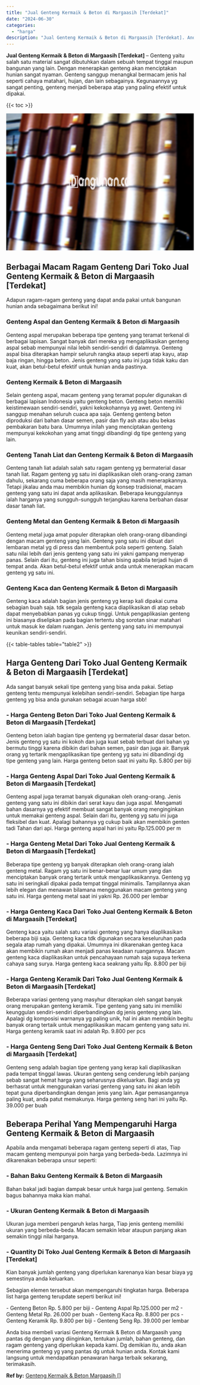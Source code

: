 ```yaml
---
title: "Jual Genteng Kermaik & Beton di Margaasih [Terdekat]"
date: "2024-06-30"
categories: 
  - "harga"
description: "Jual Genteng Kermaik & Beton di Margaasih [Terdekat]. Anda bisa membeli variasi Genteng Kermaik & Beton di Margaasih yang pantas dg dengan yang diinginkan, t..."
---
```


**Jual Genteng Kermaik & Beton di Margaasih \[Terdekat\]** – Genteng yaitu salah satu material sangat dibutuhkan dalam sebuah tempat tinggal maupun bangunan yang lain. Dengan menerapkan genteng akan menciptakan hunian sangat nyaman. Genteng sanggup menangkal bermacam jenis hal seperti cahaya matahari, hujan, dan lain sebagainya. Kegunaannya yg sangat penting, genteng menjadi beberapa atap yang paling efektif untuk dipakai.

{{< toc >}}

![Jual Genteng Kermaik & Beton di Margaasih [Terdekat]](/images/genteng-minimalis-murah14.png)

## Berbagai Macam Ragam Genteng Dari Toko Jual Genteng Kermaik & Beton di Margaasih \[Terdekat\]

Adapun ragam-ragam genteng yang dapat anda pakai untuk bangunan hunian anda sebagaimana berikut ini!

### Genteng Aspal dan Genteng Kermaik & Beton di Margaasih

Genteng aspal merupakan beberapa tipe genteng yang teramat terkenal di berbagai lapisan. Sangat banyak dari mereka yg mengaplikasikan genteng aspal sebab mempunyai nilai lebih sendiri-sendiri di dalamnya. Genteng aspal bisa diterapkan hampir seluruh rangka ataup seperti atap kayu, atap baja ringan, hingga beton. Jenis genteng yang satu ini juga tidak kaku dan kuat, akan betul-betul efektif untuk hunian anda pastinya.

### Genteng Kermaik & Beton di Margaasih

Selain genteng aspal, macam genteng yang teramat populer digunakan di berbagai lapisan Indonesia yaitu genteng beton. Genteng beton memiliki keistimewaan sendiri-sendiri, yakni kekokohannya yg awet. Genteng ini sanggup menahan seluruh cuaca apa saja. Genteng genteng beton diproduksi dari bahan dasar semen, pasir dan fly ash atau abu bekas pembakaran batu bara. Umumnya inilah yang menciptakan genteng mempunyai kekokohan yang amat tinggi dibandingi dg tipe genteng yang lain.

### Genteng Tanah Liat dan Genteng Kermaik & Beton di Margaasih

Genteng tanah liat adalah salah satu ragam genteng yg bermaterial dasar tanah liat. Ragam genteng yg satu ini diaplikasikan oleh orang-orang zaman dahulu, sekarang cuma beberapa orang saja yang masih menerapkannya. Tetapi jikalau anda mau membikin hunian dg konsep tradisional, macam genteng yang satu ini dapat anda aplikasikan. Beberapa keunggulannya ialah harganya yang sungguh-sungguh terjangkau karena berbahan dasar dasar tanah liat.

### Genteng Metal dan Genteng Kermaik & Beton di Margaasih

Genteng metal juga amat populer diterapkan oleh orang-orang dibandingi dengan macam genteng yang lain. Genteng yang satu ini dibuat dari lembaran metal yg di press dan membentuk pola seperti genteng. Salah satu nilai lebih dari jenis genteng yang satu ini yakni gampang menyerap panas. Selain dari itu, genteng ini juga tahan bising apabila terjadi hujan di tempat anda. Akan betul-betul efektif untuk anda untuk menerapkan macam genteng yg satu ini.

### Genteng Kaca dan Genteng Kermaik & Beton di Margaasih

Genteng kaca adalah bagian jenis genteng yg kerap kali dipakai cuma sebagian buah saja. tdk segala genteng kaca diaplikasikan di atap sebab dapat menyebabkan panas yg cukup tinggi. Untuk pengaplikasian genteng ini biasanya diselipkan pada bagian tertentu sbg sorotan sinar matahari untuk masuk ke dalam ruangan. Jenis genteng yang satu ini mempunyai keunikan sendiri-sendiri.

{{< table-tables table="table2" >}}

## Harga Genteng Dari Toko Jual Genteng Kermaik & Beton di Margaasih \[Terdekat\]

Ada sangat banyak sekali tipe genteng yang bisa anda pakai. Setiap genteng tentu mempunyai kelebihan sendiri-sendiri. Sebagian tipe harga genteng yg bisa anda gunakan sebagai acuan harga sbb!

### \- Harga Genteng Beton Dari Toko Jual Genteng Kermaik & Beton di Margaasih \[Terdekat\]

Genteng beton ialah bagian tipe genteng yg bermaterial dasar dasar beton. Jenis genteng yg satu ini kokoh dan juga kuat sebab terbuat dari bahan yg bermutu tinggi karena dibikin dari bahan semen, pasir dan juga air. Banyak orang yg tertarik mengaplikasikan tipe genteng yg satu ini dibandingi dg tipe genteng yang lain. Harga genteng beton saat ini yaitu Rp. 5.800 per biji

### \- Harga Genteng Aspal Dari Toko Jual Genteng Kermaik & Beton di Margaasih \[Terdekat\]

Genteng aspal juga teramat banyak digunakan oleh orang-orang. Jenis genteng yang satu ini dibikin dari serat kayu dan juga aspal. Mengamati bahan dasarnya yg efektif membuat sangat banyak orang menginginkan untuk memakai genteng aspal. Selain dari itu, genteng yg satu ini juga fleksibel dan kuat. Apalagi bahannya yg cukup baik akan membikin genten tadi Tahan dari api. Harga genteng aspal hari ini yaitu Rp.125.000 per m

### \- Harga Genteng Metal Dari Toko Jual Genteng Kermaik & Beton di Margaasih \[Terdekat\]

Beberapa tipe genteng yg banyak diterapkan oleh orang-orang ialah genteng metal. Ragam yg satu ini benar-benar luar umum yang dan menciptakan banyak orang tertarik untuk mengaplikasikannya. Genteng yg satu ini seringkali dipakai pada tempat tinggal minimalis. Tampilannya akan lebih elegan dan menawan bilamana menggunakan macam genteng yang satu ini. Harga genteng metal saat ini yakni Rp. 26.000 per lembar

### \- Harga Genteng Kaca Dari Toko Jual Genteng Kermaik & Beton di Margaasih \[Terdekat\]

Genteng kaca yaitu salah satu variasi genteng yang hanya diaplikasikan beberapa biji saja. Genteng kaca tdk digunakan secara keseluruhan pada segala atap rumah yang dipakai. Umumnya ini dikarenakan genteg kaca akan membikin rumah akan menjadi panas keadaan ruangannya. Macam genteng kaca diaplikasikan untuk pencahayaan rumah saja supaya terkena cahaya sang surya. Harga genteng kaca seakrang yaitu Rp. 8.800 per biji

### \- Harga Genteng Keramik Dari Toko Jual Genteng Kermaik & Beton di Margaasih \[Terdekat\]

Beberapa variasi genteng yang masyhur diterapkan oleh sangat banyak orang merupakan genteng keramik. Tipe genteng yang satu ini memiliki keunggulan sendiri-sendiri diperbandingkan dg jenis genteng yang lain. Apalagi dg komposisi warnanya yg paling unik, hal ini akan membikin begitu banyak orang tertaik untuk mengaplikasikan macam genteng yang satu ini. Harga genteng keramik saat ini adalah Rp. 9.800 per pcs

### \- Harga Genteng Seng Dari Toko Jual Genteng Kermaik & Beton di Margaasih \[Terdekat\]

Genteng seng adalah bagian tipe genteng yang kerap kali diaplikasikan pada tempat tinggal lawas. Ukuran genteng seng cenderung lebih panjang sebab sangat hemat harga yang seharusnya dikeluarkan. Bagi anda yg berhasrat untuk menggunakan variasi genteng yang satu ini akan lebih tepat guna diperbandingkan dengan jenis yang lain. Agar pemasangannya paling kuat, anda patut memakunya. Harga genteng seng hari ini yaitu Rp. 39.000 per buah

## Beberapa Perihal Yang Mempengaruhi Harga Genteng Kermaik & Beton di Margaasih

Apabila anda mengamati beberapa ragam genteng seperti di atas, Tiap macam genteng mempunyai poin harga yang berbeda-beda. Lazimnya ini dikarenakan beberapa unsur seperti:

### \- Bahan Baku Genteng Kermaik & Beton di Margaasih

Bahan bakal jadi bagian dampak besar untuk harga jual genteng. Semakin bagus bahannya maka kian mahal.

### \- Ukuran Genteng Kermaik & Beton di Margaasih

Ukuran juga memberi pengaruh kelas harga, Tiap jenis genteng memiliki ukuran yang berbeda-beda. Macam semakin lebar ataupun panjang akan semakin tinggi nilai harganya.

### \- Quantity Di Toko Jual Genteng Kermaik & Beton di Margaasih \[Terdekat\]

Kian banyak jumlah genteng yang diperlukan karenanya kian besar biaya yg semestinya anda keluarkan.

Sebagian elemen tersebut akan mempengaruhi tingkatan harga. Beberapa list harga genteng terupdate seperti berikut ini!

\- Genteng Beton Rp. 5.800 per biji - Genteng Aspal Rp.125.000 per m2 - Genteng Metal Rp. 26.000 per buah - Genteng Kaca Rp. 8.800 per pcs - Genteng Keramik Rp. 9.800 per biji - Genteng Seng Rp. 39.000 per lembar

Anda bisa membeli variasi Genteng Kermaik & Beton di Margaasih yang pantas dg dengan yang diinginkan, tentukan jumlah, bahan genteng, dan ragam genteng yang diperlukan kepada kami. Dg demikian itu, anda akan menerima genteng yg yang pantas dg untuk hunian anda. Kontak kami langsung untuk mendapatkan penawaran harga terbaik sekarang, terimakasih.

**Ref by:**  [Genteng Kermaik & Beton  Margaasih []](https://id.wikipedia.org/wiki/Genteng)

